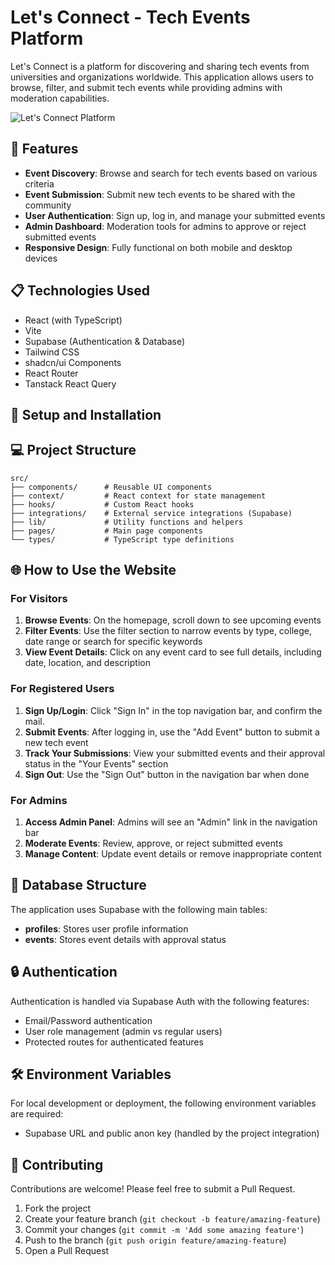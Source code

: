 
# Let's Connect - Tech Events Platform

Let's Connect is a platform for discovering and sharing tech events from universities and organizations worldwide. This application allows users to browse, filter, and submit tech events while providing admins with moderation capabilities.

![Let's Connect Platform](https://images.unsplash.com/photo-1523580494863-6f3031224c94?ixlib=rb-1.2.1&auto=format&fit=crop&w=1350&q=80)

## 🚀 Features

- **Event Discovery**: Browse and search for tech events based on various criteria
- **Event Submission**: Submit new tech events to be shared with the community
- **User Authentication**: Sign up, log in, and manage your submitted events
- **Admin Dashboard**: Moderation tools for admins to approve or reject submitted events
- **Responsive Design**: Fully functional on both mobile and desktop devices

## 📋 Technologies Used

- React (with TypeScript)
- Vite
- Supabase (Authentication & Database)
- Tailwind CSS
- shadcn/ui Components
- React Router
- Tanstack React Query

## 🔧 Setup and Installation

## 💻 Project Structure

```
src/
├── components/      # Reusable UI components
├── context/         # React context for state management
├── hooks/           # Custom React hooks
├── integrations/    # External service integrations (Supabase)
├── lib/             # Utility functions and helpers
├── pages/           # Main page components
└── types/           # TypeScript type definitions
```

## 🌐 How to Use the Website

### For Visitors

1. **Browse Events**: On the homepage, scroll down to see upcoming events
2. **Filter Events**: Use the filter section to narrow events by type, college, date range or search for specific keywords
3. **View Event Details**: Click on any event card to see full details, including date, location, and description

### For Registered Users

1. **Sign Up/Login**: Click "Sign In" in the top navigation bar, and confirm the mail.
2. **Submit Events**: After logging in, use the "Add Event" button to submit a new tech event
3. **Track Your Submissions**: View your submitted events and their approval status in the "Your Events" section
4. **Sign Out**: Use the "Sign Out" button in the navigation bar when done

### For Admins

1. **Access Admin Panel**: Admins will see an "Admin" link in the navigation bar
2. **Moderate Events**: Review, approve, or reject submitted events
3. **Manage Content**: Update event details or remove inappropriate content

## 📝 Database Structure

The application uses Supabase with the following main tables:

- **profiles**: Stores user profile information
- **events**: Stores event details with approval status

## 🔒 Authentication

Authentication is handled via Supabase Auth with the following features:

- Email/Password authentication
- User role management (admin vs regular users)
- Protected routes for authenticated features

## 🛠️ Environment Variables

For local development or deployment, the following environment variables are required:

- Supabase URL and public anon key (handled by the project integration)

## 👥 Contributing

Contributions are welcome! Please feel free to submit a Pull Request.

1. Fork the project
2. Create your feature branch (`git checkout -b feature/amazing-feature`)
3. Commit your changes (`git commit -m 'Add some amazing feature'`)
4. Push to the branch (`git push origin feature/amazing-feature`)
5. Open a Pull Request

